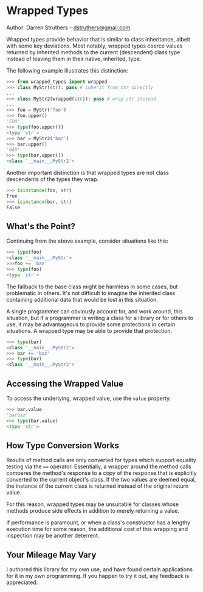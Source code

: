 # Wrapped Types
Author: Darren Struthers -  <dstruthers@gmail.com>

Wrapped types provide behavior that is similar to class inheritance, albeit with
some key deviations. Most notably, wrapped types coerce values returned by
inherited methods to the current (descendent) class type instead of leaving them
in their native, inherited, type.

The following example illustrates this distinction:

```python
>>> from wrapped_types import wrapped
>>> class MyStr(str): pass # inherit from str directly
...
>>> class MyStr2(wrapped(str)): pass # wrap str instead
...
>>> foo = MyStr('foo')
>>> foo.upper()
'FOO'
>>> type(foo.upper())
<type 'str'>
>>> bar = MyStr2('bar')
>>> bar.upper()
'BAR'
>>> type(bar.upper())
<class '__main__.MyStr2'>
```

Another important distinction is that wrapped types are not class descendents of
the types they wrap.

```python
>>> isinstance(foo, str)
True
>>> isinstance(bar, str)
False
```

## What's the Point?

Continuing from the above example, consider situations like this:

```python
>>> type(foo)
<class '__main__.MyStr'>
>>>foo += 'baz'
>>> type(foo)
<type 'str'>
```
The fallback to the base class might be harmless in some cases, but problematic
in others. It's not difficult to imagine the inherited class containing
additional data that would be lost in this situation.

A single programmer can obviously account for, and work around, this situation,
but if a programmer is writing a class for a library or for others to use, it
may be advantageous to provide some protections in certain situations. A wrapped
type may be able to provide that protection.

```python
>>> type(bar)
<class '__main__.MyStr2'>
>>> bar += 'baz'
>>> type(bar)
<class '__main__.MyStr2'>
```

## Accessing the Wrapped Value

To access the underlying, wrapped value, use the `value` property.

```python
>>> bar.value
'barbaz'
>>> type(bar.value)
<type 'str'>
```

## How Type Conversion Works

Results of method calls are only converted for types which support equality
testing via the `==` operator. Essentially, a wrapper around the method calls
compares the method's response to a copy of the response that is explicitly
converted to the current object's class. If the two values are deemed equal,
the instance of the current class is returned instead of the original return
value.

For this reason, wrapped types may be unsuitable for classes whose methods
produce side effects in addition to merely returning a value.

If performance is paramount, or when a class's constructor has a lengthy
execution time for some reason, the additional cost of this wrapping and
inspection may be another deterrent.

## Your Mileage May Vary

I authored this library for my own use, and have found certain applications for
it in my own programming. If you happen to try it out, any feedback is
appreciated.
